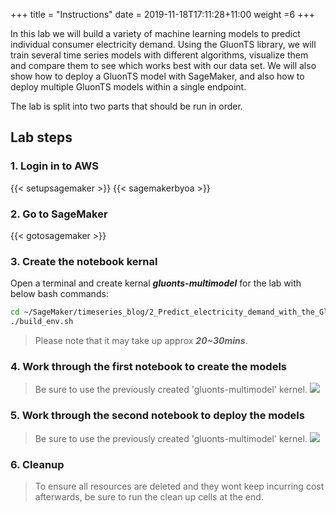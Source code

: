 +++
title = "Instructions"
date = 2019-11-18T17:11:28+11:00
weight =6
+++

In this lab we will build a variety of machine learning models to predict individual consumer electricity demand. 
Using the GluonTS library, we will train several time series models with different algorithms, 
visualize them and  compare them to see which works best with our data set. 
We will also show how to deploy a GluonTS model with SageMaker, and also how to deploy multiple GluonTS models within a single endpoint.

The lab is split into two parts that should be run in order.


## Lab steps

### 1. Login in to AWS
{{< setupsagemaker >}}
{{< sagemakerbyoa >}}


### 2. Go to SageMaker

{{< gotosagemaker >}}


### 3. Create the notebook kernal
Open a terminal and create kernal ***gluonts-multimodel*** for the lab with below bash commands:

```bash
cd ~/SageMaker/timeseries_blog/2_Predict_electricity_demand_with_the_GluonTS_and_SageMaker_custom_containers/
./build_env.sh
```
> Please note that it may take up approx ***20~30mins***.


### 4. Work through the first notebook to create the models
> Be sure to use the previously created 'gluonts-multimodel' kernel.
![](/images/module-forecasting/lab2_notebook_01_predict_electricity_demand_with_the_gluonts_library.png)


### 5. Work through the second notebook to deploy the models
> Be sure to use the previously created 'gluonts-multimodel' kernel.
![](/images/module-forecasting/lab2_notebook_02_deploy_gluonts_forecast_models_as_multi_model_endpoints.png)


### 6. Cleanup
> To ensure all resources are deleted and they wont keep incurring cost afterwards, be sure to run the clean up cells at the end.